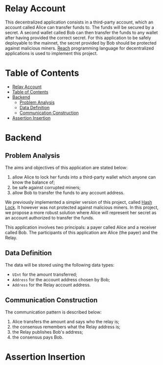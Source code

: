 # Relay Account

This decentralized application consists in a third-party account, which an account called Alice can transfer funds to. The funds will be secured by a secret. A second wallet called Bob can then transfer the funds to any wallet after having provided the correct secret. For this application to be safely deployable to the mainnet, the secret provided by Bob should be protected against malicious miners. [Reach](https://docs.reach.sh/#reach-top) programming language for decentralized applications is used to implement this project.

# Table of Contents

- [Relay Account](#relay-account)
- [Table of Contents](#table-of-contents)
- [Backend](#backend)
  - [Problem Analysis](#problem-analysis)
  - [Data Definition](#data-definition)
  - [Communication Construction](#communication-construction)
- [Assertion Insertion](#assertion-insertion)

# Backend

## Problem Analysis

The aims and objectives of this application are stated below:

1. allow Alice to lock her funds into a third-party wallet which anyone can know the balance of;
2. be safe against corrupted miners;
3. allow Bob to transfer the funds to any account address.

We previously implemented a simpler version of this project, called [Hash Lock](https://github.com/Niceural/hash-lock). It however was not protected against malicious miners. In this project, we propose a more robust solution where Alice will represent her secret as an account authorized to transfer the funds.

This application involves two principals: a payer called Alice and a receiver called Bob.
The participants of this application are Alice (the payer) and the Relay.

## Data Definition

The data will be stored using the following data types:

- `UInt` for the amount transferred;
- `Address` for the account address chosen by Bob;
- `Address` for the Relay account address.

## Communication Construction

The communication pattern is described below:

1. Alice transfers the amount and says who the relay is;
2. the consensus remembers what the Relay address is;
3. the Relay publishes Bob's address;
4. the consensus pays Bob.

# Assertion Insertion
